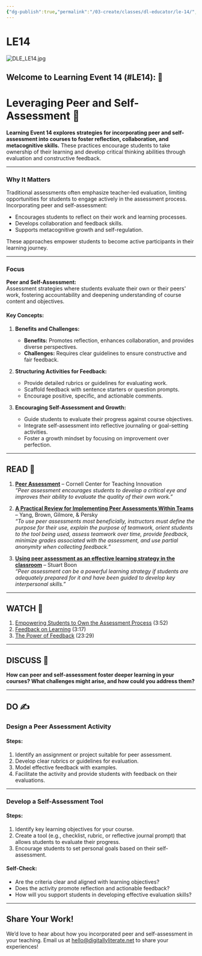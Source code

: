 ```yaml
---
{"dg-publish":true,"permalink":"/03-create/classes/dl-educator/le-14/","title":"Leveraging Peer and Self-Assessment","tags":["education","peer-assessment","self-assessment","metacognition","collaboration"]}
---
```



# LE14

![DLE_LE14.jpg](/img/user/04%20META/Assets/DLE_LE14.jpg)


## Welcome to Learning Event 14 (#LE14): 🎯

# Leveraging Peer and Self-Assessment 🌟

**Learning Event 14 explores strategies for incorporating peer and self-assessment into courses to foster reflection, collaboration, and metacognitive skills.** These practices encourage students to take ownership of their learning and develop critical thinking abilities through evaluation and constructive feedback.

---

### Why It Matters

Traditional assessments often emphasize teacher-led evaluation, limiting opportunities for students to engage actively in the assessment process. Incorporating peer and self-assessment:

- Encourages students to reflect on their work and learning processes.
- Develops collaboration and feedback skills.
- Supports metacognitive growth and self-regulation.

These approaches empower students to become active participants in their learning journey.

---

### Focus

**Peer and Self-Assessment:**  
Assessment strategies where students evaluate their own or their peers' work, fostering accountability and deepening understanding of course content and objectives.

#### Key Concepts:

1. **Benefits and Challenges:**
    
    - **Benefits:** Promotes reflection, enhances collaboration, and provides diverse perspectives.
    - **Challenges:** Requires clear guidelines to ensure constructive and fair feedback.
2. **Structuring Activities for Feedback:**
    
    - Provide detailed rubrics or guidelines for evaluating work.
    - Scaffold feedback with sentence starters or question prompts.
    - Encourage positive, specific, and actionable comments.
3. **Encouraging Self-Assessment and Growth:**
    
    - Guide students to evaluate their progress against course objectives.
    - Integrate self-assessment into reflective journaling or goal-setting activities.
    - Foster a growth mindset by focusing on improvement over perfection.

---

## READ 📖

1. **[Peer Assessment](https://teaching.cornell.edu/teaching-resources/assessment-evaluation/peer-assessment)** – Cornell Center for Teaching Innovation   
    _“Peer assessment encourages students to develop a critical eye and improves their ability to evaluate the quality of their own work.”_
    
2. **[A Practical Review for Implementing Peer Assessments Within Teams](https://pmc.ncbi.nlm.nih.gov/articles/PMC10159466/)** – Yang, Brown, Gilmore, & Persky  
    _“To use peer assessments most beneficially, instructors must define the purpose for their use, explain the purpose of teamwork, orient students to the tool being used, assess teamwork over time, provide feedback, minimize grades associated with the assessment, and use partial anonymity when collecting feedback.”_
    
3. **[Using peer assessment as an effective learning strategy in the classroom](https://my.chartered.college/impact_article/using-peer-assessment-as-an-effective-learning-strategy-in-the-classroom/)** – Stuart Boon  
    _“Peer assessment can be a powerful learning strategy if students are adequately prepared for it and have been guided to develop key interpersonal skills.”_
    

---

## WATCH 🎥

1. [Empowering Students to Own the Assessment Process](https://www.youtube.com/watch?v=8WxvVgXC_NY) (3:52)
2. [Feedback on Learning](https://www.youtube.com/watch?v=n7Ox5aoZ4ww) (3:17)
3. [The Power of Feedback](https://www.youtube.com/watch?v=HbHt1OecP0U) (23:29)

---

## DISCUSS 💬

**How can peer and self-assessment foster deeper learning in your courses? What challenges might arise, and how could you address them?**

---

## DO ✍️

### Design a Peer Assessment Activity

#### Steps:

1. Identify an assignment or project suitable for peer assessment.
2. Develop clear rubrics or guidelines for evaluation.
3. Model effective feedback with examples.
4. Facilitate the activity and provide students with feedback on their evaluations.

---

### Develop a Self-Assessment Tool

#### Steps:

1. Identify key learning objectives for your course.
2. Create a tool (e.g., checklist, rubric, or reflective journal prompt) that allows students to evaluate their progress.
3. Encourage students to set personal goals based on their self-assessment.

#### Self-Check:

- Are the criteria clear and aligned with learning objectives?
- Does the activity promote reflection and actionable feedback?
- How will you support students in developing effective evaluation skills?

---

## Share Your Work!

We’d love to hear about how you incorporated peer and self-assessment in your teaching. Email us at hello@digitallyliterate.net to share your experiences!